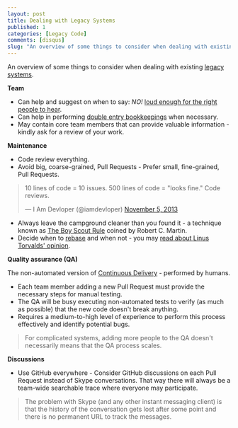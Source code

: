 ```yaml
---
layout: post
title: Dealing with Legacy Systems
published: 1
categories: [Legacy Code]
comments: [disqus]
slug: "An overview of some things to consider when dealing with existing legacy systems."
---
```


An overview of some things to consider when dealing with existing [legacy systems](http://en.wikipedia.org/wiki/Legacy_system).

**Team**

* Can help and suggest on when to say: *NO!* [loud enough for the right people to hear](http://blog.8thlight.com/uncle-bob/2013/11/12/Healthcare-gov.html).
* Can help in performing [double entry bookkeepings](http://c2.com/cgi/wiki?DoubleEntryBookkeeping) when necessary.
* May contain core team members that can provide valuable information - kindly ask for a review of your work.

**Maintenance**

* Code review everything.
* Avoid big, coarse-grained, Pull Requests - Prefer small, fine-grained, Pull Requests.

<blockquote class="twitter-tweet" lang="en"><p>10 lines of code = 10 issues.&#10;&#10;500 lines of code = &quot;looks fine.&quot;&#10;&#10;Code reviews.</p>&mdash; I Am Devloper (@iamdevloper) <a href="https://twitter.com/iamdevloper/statuses/397664295875805184">November 5, 2013</a></blockquote>
<script async src="//platform.twitter.com/widgets.js" charset="utf-8"></script>

* Always leave the campground cleaner than you found it - a technique known as [The Boy Scout Rule](http://programmer.97things.oreilly.com/wiki/index.php/The_Boy_Scout_Rule) coined by Robert C. Martin.
* Decide when to [rebase](http://git-scm.com/book/en/Git-Branching-Rebasing) and when not - you may [read about Linus Torvalds' opinion](http://www.mail-archive.com/dri-devel@lists.sourceforge.net/msg39091.html).

**Quality assurance (QA)**

The non-automated version of [Continuous Delivery](http://en.wikipedia.org/wiki/Continuous_delivery) - performed by humans.

* Each team member adding a new Pull Request must provide the necessary steps for manual testing.
* The QA will be busy executing non-automated tests to verify (as much as possible) that the new code doesn't break anything.
* Requires a medium-to-high level of experience to perform this process effectively and identify potential bugs.

> For complicated systems, adding more people to the QA doesn't necessarily means that the QA process scales.

**Discussions**

* Use GitHub everywhere - Consider GitHub discussions on each Pull Request instead of Skype conversations. That way there will always be a team-wide searchable trace where everyone may participate.

> The problem with Skype (and any other instant messaging client) is that the history of the conversation gets lost after some point and there is no permanent URL to track the messages.